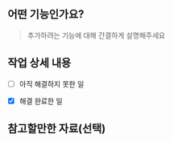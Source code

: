 ## 어떤 기능인가요?

> 추가하려는 기능에 대해 간결하게 설명해주세요

## 작업 상세 내용

- [ ] 아직 해결하지 못한 일

- [x] 해결 완료한 일

## 참고할만한 자료(선택)
